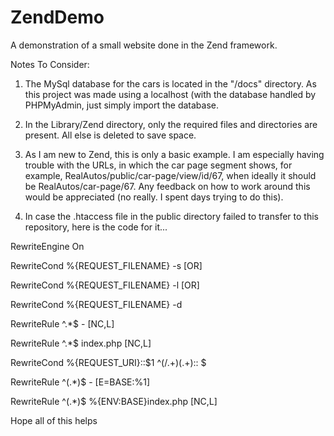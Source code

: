 # ZendDemo
A demonstration of a small website done in the Zend framework.

Notes To Consider: 

1) The MySql database for the cars is located in the "/docs" directory. As this project was made using a localhost (with the database handled by PHPMyAdmin, just simply import the database.

2) In the Library/Zend directory, only the required files and directories are present. All else is deleted to save space.

3) As I am new to Zend, this is only a basic example. I am especially having trouble with the URLs, in which the car page segment shows, for example, RealAutos/public/car-page/view/id/67, when ideally it should be RealAutos/car-page/67. Any feedback on how to work around this would be appreciated (no really. I spent days trying to do this).

4) In case the .htaccess file in the public directory failed to transfer to this repository, here is the code for it...


RewriteEngine On

RewriteCond %{REQUEST_FILENAME} -s [OR]

RewriteCond %{REQUEST_FILENAME} -l [OR]

RewriteCond %{REQUEST_FILENAME} -d 

RewriteRule ^.*$ - [NC,L]

RewriteRule ^.*$ index.php [NC,L]

RewriteCond %{REQUEST_URI}::$1 ^(/.+)(.+):: $ 

RewriteRule ^(.*)$ - [E=BASE:%1] 

RewriteRule ^(.*)$ %{ENV:BASE}index.php [NC,L] 

Hope all of this helps
